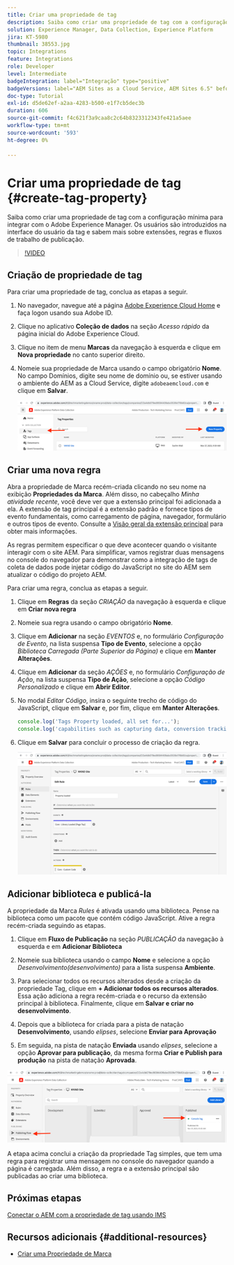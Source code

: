 ```yaml
---
title: Criar uma propriedade de tag
description: Saiba como criar uma propriedade de tag com a configuração mínima para integração com o AEM. Os usuários são introduzidos na interface do usuário da tag e sabem mais sobre extensões, regras e fluxos de trabalho de publicação.
solution: Experience Manager, Data Collection, Experience Platform
jira: KT-5980
thumbnail: 38553.jpg
topic: Integrations
feature: Integrations
role: Developer
level: Intermediate
badgeIntegration: label="Integração" type="positive"
badgeVersions: label="AEM Sites as a Cloud Service, AEM Sites 6.5" before-title="false"
doc-type: Tutorial
exl-id: d5de62ef-a2aa-4283-b500-e1f7cb5dec3b
duration: 606
source-git-commit: f4c621f3a9caa8c2c64b8323312343fe421a5aee
workflow-type: tm+mt
source-wordcount: '593'
ht-degree: 0%

---
```


# Criar uma propriedade de tag {#create-tag-property}

Saiba como criar uma propriedade de tag com a configuração mínima para integrar com o Adobe Experience Manager. Os usuários são introduzidos na interface do usuário da tag e sabem mais sobre extensões, regras e fluxos de trabalho de publicação.

>[!VIDEO](https://video.tv.adobe.com/v/38553?quality=12&learn=on)

## Criação de propriedade de tag

Para criar uma propriedade de tag, conclua as etapas a seguir.

1. No navegador, navegue até a página [Adobe Experience Cloud Home](https://experience.adobe.com/) e faça logon usando sua Adobe ID.

1. Clique no aplicativo **Coleção de dados** na seção _Acesso rápido_ da página inicial do Adobe Experience Cloud.

1. Clique no item de menu **Marcas** da navegação à esquerda e clique em **Nova propriedade** no canto superior direito.

1. Nomeie sua propriedade de Marca usando o campo obrigatório **Nome**. No campo Domínios, digite seu nome de domínio ou, se estiver usando o ambiente do AEM as a Cloud Service, digite `adobeaemcloud.com` e clique em **Salvar**.

   ![Propriedades da Marca](assets/tag-properties.png)

## Criar uma nova regra

Abra a propriedade de Marca recém-criada clicando no seu nome na exibição **Propriedades da Marca**. Além disso, no cabeçalho _Minha atividade recente_, você deve ver que a extensão principal foi adicionada a ela. A extensão de tag principal é a extensão padrão e fornece tipos de evento fundamentais, como carregamento de página, navegador, formulário e outros tipos de evento. Consulte a [Visão geral da extensão principal](https://experienceleague.adobe.com/docs/experience-platform/tags/extensions/client/core/overview.html?lang=pt-BR) para obter mais informações.

As regras permitem especificar o que deve acontecer quando o visitante interagir com o site AEM. Para simplificar, vamos registrar duas mensagens no console do navegador para demonstrar como a integração de tags de coleta de dados pode injetar código do JavaScript no site do AEM sem atualizar o código do projeto AEM.

Para criar uma regra, conclua as etapas a seguir.

1. Clique em **Regras** da seção _CRIAÇÃO_ da navegação à esquerda e clique em **Criar nova regra**

1. Nomeie sua regra usando o campo obrigatório **Nome**.

1. Clique em **Adicionar** na seção _EVENTOS_ e, no formulário _Configuração de Evento_, na lista suspensa **Tipo de Evento**, selecione a opção _Biblioteca Carregada (Parte Superior da Página)_ e clique em **Manter Alterações**.

1. Clique em **Adicionar** da seção _AÇÕES_ e, no formulário _Configuração de Ação_, na lista suspensa **Tipo de Ação**, selecione a opção _Código Personalizado_ e clique em **Abrir Editor**.

1. No modal _Editar Código_, insira o seguinte trecho de código do JavaScript, clique em **Salvar** e, por fim, clique em **Manter Alterações**.

   ```javascript
   console.log('Tags Property loaded, all set for...');
   console.log('capabilities such as capturing data, conversion tracking and delivering unique and personalized experiences');
   ```

1. Clique em **Salvar** para concluir o processo de criação da regra.

   ![Nova regra](assets/new-rule.png)

## Adicionar biblioteca e publicá-la

A propriedade da Marca _Rules_ é ativada usando uma biblioteca. Pense na biblioteca como um pacote que contém código JavaScript. Ative a regra recém-criada seguindo as etapas.

1. Clique em **Fluxo de Publicação** na seção _PUBLICAÇÃO_ da navegação à esquerda e em **Adicionar Biblioteca**

1. Nomeie sua biblioteca usando o campo **Nome** e selecione a opção _Desenvolvimento(desenvolvimento)_ para a lista suspensa **Ambiente**.

1. Para selecionar todos os recursos alterados desde a criação da propriedade Tag, clique em **+ Adicionar todos os recursos alterados**. Essa ação adiciona a regra recém-criada e o recurso da extensão principal à biblioteca. Finalmente, clique em **Salvar e criar no desenvolvimento**.

1. Depois que a biblioteca for criada para a pista de natação **Desenvolvimento**, usando _elipses_, selecione **Enviar para Aprovação**

1. Em seguida, na pista de natação **Enviada** usando _elipses_, selecione a opção **Aprovar para publicação**, da mesma forma **Criar e Publish para produção** na pista de natação **Aprovada**.

![Biblioteca publicada](assets/published-library.png)


A etapa acima conclui a criação da propriedade Tag simples, que tem uma regra para registrar uma mensagem no console do navegador quando a página é carregada. Além disso, a regra e a extensão principal são publicadas ao criar uma biblioteca.

## Próximas etapas

[Conectar o AEM com a propriedade de tag usando IMS](connect-aem-tag-property-using-ims.md)


## Recursos adicionais {#additional-resources}

* [Criar uma Propriedade de Marca](https://experienceleague.adobe.com/docs/platform-learn/implement-in-websites/configure-tags/create-a-property.html?lang=pt-BR)
